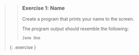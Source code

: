 >>### Exercise 1: Name
>>
>>Create a program that prints your name to the screen.
>>
>>The program output should resemble the following:
>>
>>```output
>>Jane Doe
>>```
>{: .exercise }